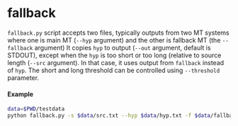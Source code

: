 # fallback

`fallback.py` script accepts two files, typically outputs from two MT systems where one
 is main MT (`--hyp` argument) and the other is fallback MT (the `--fallback` argument)
 It copies `hyp` to output (`--out` argument, default is STDOUT), except
 when the `hyp` is too short or too long (relative to source length (`--src` argument).
 In that case, it uses output from `fallback` instead of `hyp`.
  The short and long threshold can be controlled using `--threshold` parameter.



 #### Example

```bash
data=$PWD/testdata
python fallback.py -s $data/src.txt --hyp $data/hyp.txt -f $data/fallback.txt -t 0.4
```